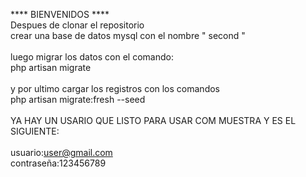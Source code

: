 ****  BIENVENIDOS  ****<br>
Despues de clonar el repositorio <br>
crear una base de datos mysql con el nombre " second " <br>
<br>
luego migrar los datos con el comando: <br>
    php artisan migrate <br>
<br>
y por ultimo cargar los registros con los comandos <br>
    php artisan migrate:fresh --seed <br>
<br>
YA HAY UN USARIO QUE LISTO PARA USAR COM MUESTRA Y ES EL SIGUIENTE: <br>
<br>
    usuario:user@gmail.com <br>
    contraseña:123456789 <br>